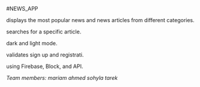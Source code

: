 #NEWS_APP

displays the most popular news and news articles from different categories.

searches for a specific article.

dark and light mode.

validates sign up and registrati.

using Firebase, Block, and API.

*Team members:*
*mariam ahmed*
*sohyla tarek*
